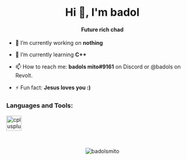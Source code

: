 <h1 align="center">Hi 👋, I'm badol</h1>
<h4 align="center">Future rich chad</h4>


- 🔭 I’m currently working on **nothing**

- 🌱 I’m currently learning **C++**

- 📫 How to reach me: **badols mito#9161** on Discord or @badols on Revolt.

- ⚡ Fun fact: **Jesus loves you :)**


<h3 align="left">Languages and Tools:</h3>
<p align="left"> <a href="https://www.w3schools.com/cpp/" target="_blank" rel="noreferrer"> <img src="https://www.startpage.com/av/proxy-image?piurl=https%3A%2F%2Fbrandlogos.net%2Fwp-content%2Fuploads%2F2022%2F01%2Fc-brandlogo.net_.png&sp=1648597591Tb091d694602562f1dafa5ac90ce108c791e65a604e22fb8f6919d9142f9d0f9a" alt="cplusplus" width="40" height="40"/> </a> </p>
<br>
<p align="center"><img align="center" src="https://github-readme-stats.vercel.app/api/top-langs?username=badolsmito&show_icons=true&locale=en&layout=compact" alt="badolsmito" /></p>





<!---
badolsmito/badolsmito is a ✨ special ✨ repository because its `README.md` (this file) appears on your GitHub profile.
You can click the Preview link to take a look at your changes.
--->
